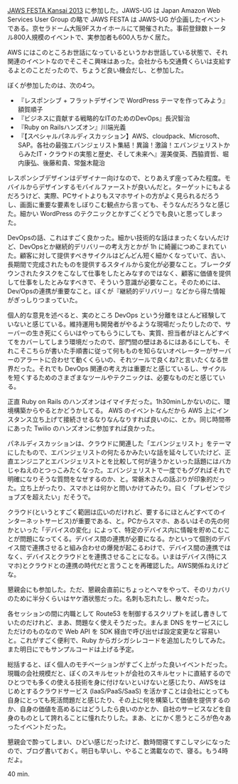 [JAWS FESTA Kansai 2013][jawsfesta] に参加した。JAWS-UG は Japan Amazon Web Services User Group の略で JAWS FESTA は JAWS-UG が企画したイベントである。京セラドーム大阪9Fスカイホールにて開催された。事前登録数トータル800人規模のイベントで、実参加者も600人ちかく居た。

AWS にはこのところお世話になっているというかお世話している状態で、それ関連のイベントなのでそこそこ興味はあった。会社からも交通費くらいは支給するよとのことだったので、ちょうど良い機会だし、と参加した。

ぼくが参加したのは、次の4つ。
- 『レスポンシブ + フラットデザインで WordPress テーマを作ってみよう』額賀順子
- 『ビジネスに貢献する戦略的なITのためのDevOps』長沢智治
- 『Ruby on Railsハンズオン』川端光義
- 『【スペシャルパネルディスカッション】AWS、cloudpack、Microsoft、SAP。各社の最強エバンジェリスト集結！異論！激論！エバンジェリストからみたIT・クラウドの実態と歴史、そして未来へ』渥美俊英、西脇資哲、堀内康弘、後藤和貴、常盤木龍治

レスポンシブデザインはデザイナー向けなので、とりあえず座ってみた程度。モバイルからデザインするモバイルファーストが良いんだと。ターゲットにもよるだろうけど、実際、PCサイトよりもスマホサイトの方がよく見られるだろうし、画面に重要な要素をしぼりこむ観点から言っても、そうなんだろうなと感じた。細かい WordPress のテクニックとかすごくどうでも良いと思ってしまった。

DevOpsの話、これはすごく良かった。細かい技術的な話はまったくないんだけど、DevOpsとか継続的デリバリーの考え方とかが 1h に綺麗につめこまれていた。顧客に対して提供すべきサイクルはどんどん短く細かくなっていて、古い、長期間で完成されたものを提供するスタイルから変化が必要なこと。ブレークダウンされたタスクをこなして仕事をしたとみなすのではなく、顧客に価値を提供して仕事をしたとみなすべきで、そういう意識が必要なこと。そのためには、Dev/Opsの連携が重要なこと。ぼくが『継続的デリバリー』などから得た情報がぎっしりつまっていた。

個人的な意見を述べると、実のところ DevOps という分離をほとんど経験していないと感じている。維持運用も開発者がやるような現場だったりしたので、サーバーの生き死にくらいはやってもらうにしても、実質、担当者がほとんどすべてをカバーしてしまう環境だったので、部門間の壁はあるにはあるにしても、それこそこちらが書いた手順書に従って何もものを知らないオペレーターがサーバーのアラートに合わせて動くくらいの、それツールで良くね?と言いたくなる世界だった。それでも DevOps 関連の考え方は重要だと感じているし、サイクルを短くするためのさまざまなツールやテクニックは、必要なものだと感じている。

正直 Ruby on Rails のハンズオンはイマイチだった。1h30minしかないのに、環境構築からやるとかどうかしてる。 AWS のイベントなんだから AWS 上にインスタンス立ち上げて接続させるなりなんなりすれば良いのに、とか。同じ時間帯にあった Twilio のハンズオンに参加すれば良かった。

パネルディスカッションは、クラウドに関連した「エバンジェリスト」をテーマにしたもので、エバンジェリストの何たるかみたいな話を延々していたけど、正直エンジニアとエバンジェリストとを比較して何が違うかといった話題にはバカじゃねえのとつっこみたくなった。エバンジェリストで一度でもググればそれで明確になりそうな質問をなぜするのか、と。常磐木さんの話ぷりが印象的だった。立ち上がったり、スマホとは何かと問いかけてみたり。曰く「プレゼンでジョブズを超えたい」だそうで。

クラウド(というとすごく範囲は広いのだけれど、要するにほとんどすべてのインターネットサービス)が重要である、と。PCからスマホ、あるいはその先の何かといった「デバイスの変化」によって、特定のデバイス内に情報を貯めこむことが問題になってくる。デバイス間の連携が必要になる。かといって個別のデバイス間で連携させると組み合わせの爆発が起こるわけで、デバイス間の連携ではなく、デバイスとクラウドとを連携させることになる。いまはデバイス(特にスマホ)とクラウドとの連携の時代だと言うことを再確認した。AWS関係ねえけどな。

懇親会にも参加した。ただ、懇親会直前にちょっとヘマをやって、そのリカバリのために半分くらいはヤケ酒状態だった。名刺も忘れたし、散々だった。

各セッションの間に内職として Route53 を制御するスクリプトを試し書きしていたのだけれど、まあ、問題なく使えそうだった。まんま DNS をサービスにしただけのものなので Web API を SDK 経由で呼び出せば設定変更など容易いと。これがすごく便利で、Ruby からガシガシレコードを追加したりしてみた。また明日にでもサンプルコードは上げる予定。

総括すると、ぼく個人のモチベーションがすごく上がった良いイベントだった。現職の会社規模だと、ぼくのスキルセットが会社のスキルセットに直結するのでひとつでも多くの使える技術を身に付けないといけないと感じたり、AWSをはじめとするクラウドサービス (IaaS/PaaS/SaaS) を活かすことは会社にとっても自身にとっても死活問題だと感じたり、その上に何を構築して価値を提供するのか、自身の価値を高めるにはどうしたら良いのかとか、自社のサービスなどを自身のものとして誇れることに憧れたりした。まあ、とにかく思うところが色々あったイベントだった。

懇親会で酔ってしまい、ひどい感じだったけど、数時間寝てすこしマシになったので、ブログ書いておく。明日も早いし、やること満載なので、寝る。もう4時だよ。

40 min.

[jawsfesta]: http://jfk2013.jaws-ug.jp/
[jawsfesta-timetable]: http://jfk2013.jaws-ug.jp/timetable/

